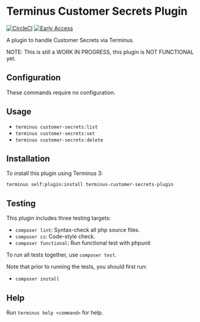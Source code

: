 # Terminus Customer Secrets Plugin

[![CircleCI](https://circleci.com/gh/pantheon-systems/terminus-customer-secrets-plugin.svg?style=shield)](https://circleci.com/gh/pantheon-systems/terminus-customer-secrets-plugin)
[![Early Access](https://img.shields.io/badge/Pantheon-Early_Access-yellow?logo=pantheon&color=FFDC28)](https://pantheon.io/docs/oss-support-levels#early-access)

A plugin to handle Customer Secrets via Terminus.

NOTE: This is still a WORK IN PROGRESS, this plugin is NOT FUNCTIONAL yet.

## Configuration

These commands require no configuration.

## Usage
* `terminus customer-secrets:list`
* `terminus customer-secrets:set`
* `terminus customer-secrets:delete`

## Installation

To install this plugin using Terminus 3:
```
terminus self:plugin:install terminus-customer-secrets-plugin
```

## Testing
This plugin includes three testing targets:

* `composer lint`: Syntax-check all php source files.
* `composer cs`: Code-style check.
* `composer functional`: Run functional test with phpunit

To run all tests together, use `composer test`.

Note that prior to running the tests, you should first run:
* `composer install`

## Help
Run `terminus help <command>` for help.
